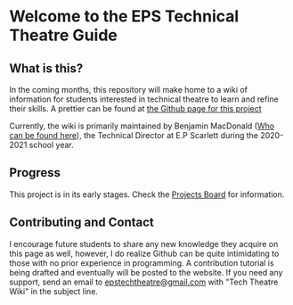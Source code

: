 # Welcome to the EPS Technical Theatre Guide

## What is this?
In the coming months, this repository will make home to a wiki of information for students interested in technical theatre to learn and refine their skills. A prettier can be found at [the Github page for this project](https://epstechtheatre.github.io/)

Currently, the wiki is primarily maintained by Benjamin MacDonald ([Who can be found here](https://github.com/Quantum158/)), the Technical Director at E.P Scarlett during the 2020-2021 school year.

## Progress
This project is in its early stages. Check the [Projects Board](https://github.com/epstechtheatre/epstechtheatre.github.io/projects) for information.

## Contributing and Contact
I encourage future students to share any new knowledge they acquire on this page as well, however, I do realize Github can be quite intimidating to those with no prior experience in programming. A contribution tutorial is being drafted and eventually will be posted to the website. If you need any support, send an email to [epstechtheatre@gmail.com](mailto:epstechtheatre@gmail.com) with "Tech Theatre Wiki" in the subject line.
